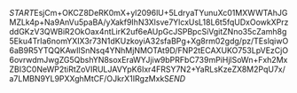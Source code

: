 $START$EsjCm+OKCZ8DeRK0mX+yl2096lU+5LdryaTYunuXc01MXWWTAhJGMZLk4p+Na9AnVu5paBA/yXakf9IhN3Xlsve7YlcxUsL18L6t5fqUDxOowkXPrzddGKzV3QWBiR2OkOax4ntLirK2uf6eAUpGcJSPBpcSiVgitZNno35cZamh8g5Eku4TrIa6nomYXIX3r73N1dKUzkoyiA32sfaBPg+Xg8rm02gdg/pz/TEslqiwO6aB9R5YTQQKAwIlSnNsq4YNhMjNMOTAt9D/FNP2tECAXUKO753LpVEzCjO6ovrwdmJwgZG5QbshYN8soxEraWYJjiw9bPRFbC739mPiHjlSoWn+Fxh2MxZBI3C0NeWP2tiRtZoVIRULJAVYpK6Ixr4FRSY7N2+YaRLsKzeZX8M2PqU7x/a7LMBN9YL9PXXghMtCF/OJkrX1IRgzMxkS$END$